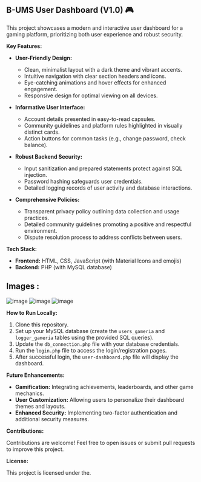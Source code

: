 
## B-UMS User Dashboard (V1.0) 🎮

This project showcases a modern and interactive user dashboard for a gaming platform, prioritizing both user experience and robust security.

**Key Features:**

*   **User-Friendly Design:**
    *   Clean, minimalist layout with a dark theme and vibrant accents.
    *   Intuitive navigation with clear section headers and icons.
    *   Eye-catching animations and hover effects for enhanced engagement.
    *   Responsive design for optimal viewing on all devices.

*   **Informative User Interface:**
    *   Account details presented in easy-to-read capsules.
    *   Community guidelines and platform rules highlighted in visually distinct cards.
    *   Action buttons for common tasks (e.g., change password, check balance).

*   **Robust Backend Security:**
    *   Input sanitization and prepared statements protect against SQL injection.
    *   Password hashing safeguards user credentials.
    *   Detailed logging records of user activity and database interactions.

*   **Comprehensive Policies:**
    *   Transparent privacy policy outlining data collection and usage practices.
    *   Detailed community guidelines promoting a positive and respectful environment.
    *   Dispute resolution process to address conflicts between users.

**Tech Stack:**

*   **Frontend:** HTML, CSS, JavaScript (with Material Icons and emojis)
*   **Backend:** PHP (with MySQL database)
## Images :
![image](https://github.com/BOSS294/Gameria-Website/assets/72921622/9148425e-e39d-4c02-a7ec-0aa00f155973)
![image](https://github.com/BOSS294/Gameria-Website/assets/72921622/89ad50c0-2836-4ed8-9ecf-d4153a924202)
![image](https://github.com/BOSS294/Gameria-Website/assets/72921622/3ca0c67c-5f76-4a3d-8c92-9e6b07bc79c0)

**How to Run Locally:**

1.  Clone this repository.
2.  Set up your MySQL database (create the `users_gameria` and `logger_gameria` tables using the provided SQL queries).
3.  Update the `db_connection.php` file with your database credentials.
4.  Run the `login.php` file to access the login/registration pages.
5.  After successful login, the `user-dashboard.php` file will display the dashboard.

**Future Enhancements:**

*   **Gamification:** Integrating achievements, leaderboards, and other game mechanics.
*   **User Customization:** Allowing users to personalize their dashboard themes and layouts.
*   **Enhanced Security:** Implementing two-factor authentication and additional security measures.


**Contributions:**

Contributions are welcome! Feel free to open issues or submit pull requests to improve this project.

**License:**

This project is licensed under the.



